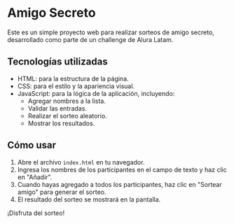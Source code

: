 # Amigo Secreto

Este es un simple proyecto web para realizar sorteos de amigo secreto, desarrollado como parte de un challenge de Alura Latam.

## Tecnologías utilizadas

* HTML: para la estructura de la página.
* CSS: para el estilo y la apariencia visual.
* JavaScript: para la lógica de la aplicación, incluyendo:
    * Agregar nombres a la lista.
    * Validar las entradas.
    * Realizar el sorteo aleatorio.
    * Mostrar los resultados.

## Cómo usar

1. Abre el archivo `index.html` en tu navegador.
2. Ingresa los nombres de los participantes en el campo de texto y haz clic en "Añadir".
3. Cuando hayas agregado a todos los participantes, haz clic en "Sortear amigo" para generar el sorteo.
4. El resultado del sorteo se mostrará en la pantalla. 

¡Disfruta del sorteo!
